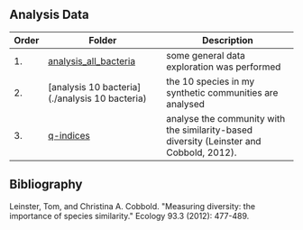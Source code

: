 ## Analysis Data


Order | Folder | Description
--- | ------------| -----------
1. | [analysis_all_bacteria](./analysis_all_bacteria) | some general data exploration was performed
2. | [analysis 10 bacteria](./analysis 10 bacteria) | the 10 species in my synthetic communities are analysed
3. | [q-indices](./q-indices) | analyse the community with the similarity-based diversity (Leinster and Cobbold, 2012).

## Bibliography
Leinster, Tom, and Christina A. Cobbold. "Measuring diversity: the importance of species similarity." Ecology 93.3 (2012): 477-489.
